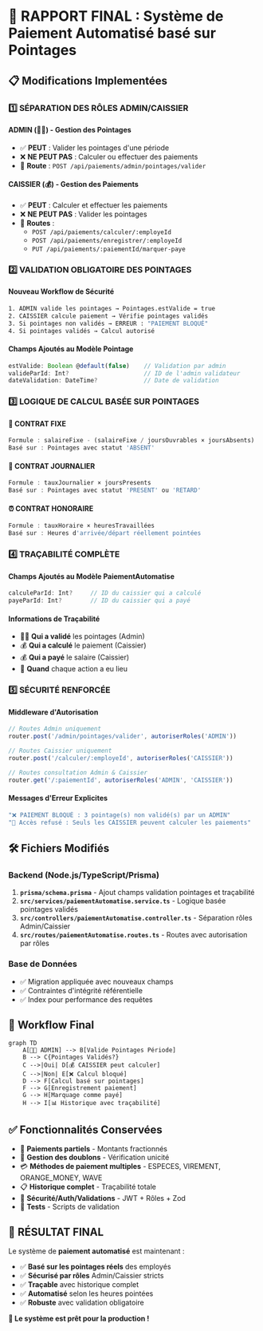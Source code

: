 # 🎯 RAPPORT FINAL : Système de Paiement Automatisé basé sur Pointages

## 📋 Modifications Implementées

### 1️⃣ **SÉPARATION DES RÔLES ADMIN/CAISSIER**

#### ADMIN (👨‍💼) - Gestion des Pointages
- ✅ **PEUT** : Valider les pointages d'une période
- ❌ **NE PEUT PAS** : Calculer ou effectuer des paiements
- 🎯 **Route** : `POST /api/paiements/admin/pointages/valider`

#### CAISSIER (💰) - Gestion des Paiements  
- ✅ **PEUT** : Calculer et effectuer les paiements
- ❌ **NE PEUT PAS** : Valider les pointages
- 🎯 **Routes** : 
  - `POST /api/paiements/calculer/:employeId`
  - `POST /api/paiements/enregistrer/:employeId`
  - `PUT /api/paiements/:paiementId/marquer-paye`

### 2️⃣ **VALIDATION OBLIGATOIRE DES POINTAGES**

#### Nouveau Workflow de Sécurité
```bash
1. ADMIN valide les pointages → Pointages.estValide = true
2. CAISSIER calcule paiement → Vérifie pointages validés
3. Si pointages non validés → ERREUR : "PAIEMENT BLOQUÉ"
4. Si pointages validés → Calcul autorisé
```

#### Champs Ajoutés au Modèle Pointage
```typescript
estValide: Boolean @default(false)    // Validation par admin
valideParId: Int?                     // ID de l'admin validateur  
dateValidation: DateTime?             // Date de validation
```

### 3️⃣ **LOGIQUE DE CALCUL BASÉE SUR POINTAGES**

#### 🏢 **CONTRAT FIXE**
```typescript
Formule : salaireFixe - (salaireFixe / joursOuvrables × joursAbsents)
Basé sur : Pointages avec statut 'ABSENT'
```

#### 📅 **CONTRAT JOURNALIER**  
```typescript
Formule : tauxJournalier × joursPresents
Basé sur : Pointages avec statut 'PRESENT' ou 'RETARD'
```

#### ⏰ **CONTRAT HONORAIRE**
```typescript
Formule : tauxHoraire × heuresTravaillées
Basé sur : Heures d'arrivée/départ réellement pointées
```

### 4️⃣ **TRAÇABILITÉ COMPLÈTE**

#### Champs Ajoutés au Modèle PaiementAutomatise
```typescript
calculeParId: Int?     // ID du caissier qui a calculé
payeParId: Int?        // ID du caissier qui a payé  
```

#### Informations de Traçabilité
- 👨‍💼 **Qui a validé** les pointages (Admin)
- 💰 **Qui a calculé** le paiement (Caissier)
- 💰 **Qui a payé** le salaire (Caissier)
- 📅 **Quand** chaque action a eu lieu

### 5️⃣ **SÉCURITÉ RENFORCÉE**

#### Middleware d'Autorisation
```typescript
// Routes Admin uniquement
router.post('/admin/pointages/valider', autoriserRoles('ADMIN'))

// Routes Caissier uniquement  
router.post('/calculer/:employeId', autoriserRoles('CAISSIER'))

// Routes consultation Admin & Caissier
router.get('/:paiementId', autoriserRoles('ADMIN', 'CAISSIER'))
```

#### Messages d'Erreur Explicites
```typescript
"❌ PAIEMENT BLOQUÉ : 3 pointage(s) non validé(s) par un ADMIN"
"🚫 Accès refusé : Seuls les CAISSIER peuvent calculer les paiements"
```

## 🛠️ **Fichiers Modifiés**

### Backend (Node.js/TypeScript/Prisma)
1. **`prisma/schema.prisma`** - Ajout champs validation pointages et traçabilité
2. **`src/services/paiementAutomatise.service.ts`** - Logique basée pointages validés
3. **`src/controllers/paiementAutomatise.controller.ts`** - Séparation rôles Admin/Caissier
4. **`src/routes/paiementAutomatise.routes.ts`** - Routes avec autorisation par rôles

### Base de Données  
- ✅ Migration appliquée avec nouveaux champs
- ✅ Contraintes d'intégrité référentielle
- ✅ Index pour performance des requêtes

## 🎯 **Workflow Final**

```mermaid
graph TD
    A[👨‍💼 ADMIN] --> B[Valide Pointages Période]
    B --> C{Pointages Validés?}
    C -->|Oui| D[💰 CAISSIER peut calculer]
    C -->|Non| E[❌ Calcul bloqué]
    D --> F[Calcul basé sur pointages]
    F --> G[Enregistrement paiement]
    G --> H[Marquage comme payé]
    H --> I[📊 Historique avec traçabilité]
```

## ✅ **Fonctionnalités Conservées**

- 💸 **Paiements partiels** - Montants fractionnés
- 🔄 **Gestion des doublons** - Vérification unicité
- 💳 **Méthodes de paiement multiples** - ESPECES, VIREMENT, ORANGE_MONEY, WAVE
- 📋 **Historique complet** - Traçabilité totale
- 🔐 **Sécurité/Auth/Validations** - JWT + Rôles + Zod
- 🧪 **Tests** - Scripts de validation

## 🎉 **RÉSULTAT FINAL**

Le système de **paiement automatisé** est maintenant :
- ✅ **Basé sur les pointages réels** des employés
- ✅ **Sécurisé par rôles** Admin/Caissier stricts  
- ✅ **Traçable** avec historique complet
- ✅ **Automatisé** selon les heures pointées
- ✅ **Robuste** avec validation obligatoire

**🚀 Le système est prêt pour la production !**